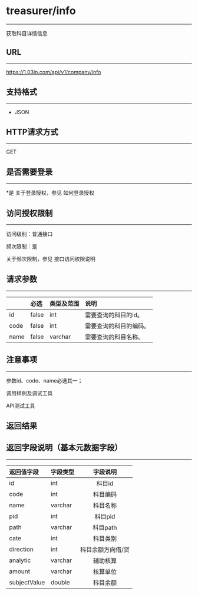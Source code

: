 # treasurer/info
----
获取科目详情信息
## URL
----
https://1.03in.com/api/v1/company/info
## 支持格式
----
* JSON
## HTTP请求方式
----
GET
## 是否需要登录
----
*是
关于登录授权，参见 如何登录授权
## 访问授权限制
----
访问级别：普通接口

频次限制：是

关于频次限制，参见 接口访问权限说明

## 请求参数
----
|| 	必选	|类型及范围	|说明|
|:---|:--|:--|:--|
|id|false|	int|	需要查询的科目的id。|
|code|false|	int|	需要查询的科目的编码。|
|name|false	|varchar|	需要查询的科目名称。|

## 注意事项
----
参数id、code、name必选其一；



调用样例及调试工具


API测试工具

返回结果
----

## 返回字段说明（基本元数据字段）
----

|返回值字段 |	字段类型	| 字段说明|
|:--|:------|:------------------------:|
|id	|	int|	        科目id|	
|code|	        int|	        科目编码|
|name|	varchar|	        科目名称|
|pid|		int|		科目pid|
|path	|	varchar	|	科目path|
|cate|		int|		科目类别|	
|direction|	int|	科目余额方向借/贷|
|analytic|	varchar|	辅助核算|
|amount|	varchar|	核算单位|
|subjectValue|	double|	        科目余额|	